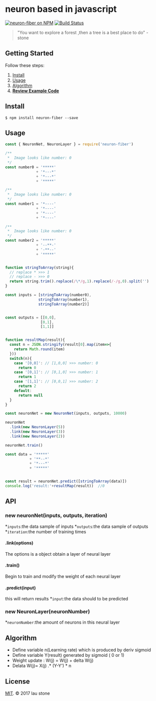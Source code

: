 # neuron based in javascript

[![neuron-fiber on NPM](https://img.shields.io/npm/v/neuron-fiber.svg?style=flat-square)](https://www.npmjs.com/package/neuron-fiber)
[![Build Status](https://secure.travis-ci.org/rainlst/neuron-fiber.png?branch=master)](http://secure.travis-ci.org/rainlst/neuron-fiber)

> "You want to explore a forest ,then a tree is a best place to do" - stone

## Getting Started

Follow these steps:

1. [Install](#install)
2. [Usage](#usage)
3. [Algorithm](#algorithm)
4. **[Review Example Code](https://github.com/rainlst/neuron-fiber/tree/master/example)**

## Install

```
$ npm install neuron-fiber --save
```

## Usage

```js
const { NeuronNet, NeuronLayer } = require('neuron-fiber')

/**
 *  Image looks like number: 0
 */
const number0 = '*****' 
              + '*---*'
              + '*---*'
              + '*****' 

/**
 *  Image looks like number: 0
 */
const number1 = '*----' 
              + '*----'
              + '*----'
              + '*----'

/**
 *  Image looks like number: 0
 */
const number2 = '*****' 
              + '--**-'
              + '-**--'
              + '*****' 


function stringToArray(string){
  // replace * >>> 1
  // replace - >>> 0
  return string.trim().replace(/\*/g,1).replace(/-/g,0).split('')
}

const inputs = [stringToArray(number0), 
               stringToArray(number1), 
               stringToArray(number2)]


const outputs = [[0,0],  
                [0,1],  
                [1,1]]  


function resultMap(result){
  const n = JSON.stringify(result[0].map(item=>{
    return Math.round(item)
  }))
  switch(n){
    case '[0,0]': // [1,0,0] >>> number: 0
      return 0
    case '[0,1]': // [0,1,0] >>> number: 1
      return 1
    case '[1,1]': // [0,0,1] >>> number: 2
      return 2
    default:
      return null
  }
}

const neuronNet = new NeuronNet(inputs, outputs, 10000)

neuronNet
  .link(new NeuronLayer(5))
  .link(new NeuronLayer(3))
  .link(new NeuronLayer(2))

neuronNet.train()

const data = '*****' 
           + '**--*'
           + '*---*'
           + '*****' 


const result = neuronNet.predict([stringToArray(data)])
console.log('result:'+resultMap(result))  //0


```
## API

### new neuronNet(inputs, outputs, iteration)
*`inputs`:the data sample of inputs
*`outputs`:the data sample of outputs
*`iteration`:the number of training times

#### .link(options)
The options is a object obtain a layer of neural layer

#### .train()
Begin to train and modify the weight of each neural layer

#### .predict(input)
this will return results
*`input`:the data should to be predicted


### new NeuronLayer(neuronNumber)
*`neuronNumber`:the amount of neurons in this neural layer


## Algorithm
* Define variable  n(Learning rate)  which is produced by deriv sigmoid
* Define variable  Y(result) generated by sigmoid ( 0 or 1)
* Weight update : W(j) = W(j) + delta W(j)
* Delata W(j)= X(j) .* (Y-Y') * n

## License

[MIT](https://opensource.org/licenses/MIT). © 2017 lau stone

